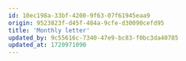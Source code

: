 ```yaml
---
id: 10ec198a-33bf-4200-9f63-07f61945eaa9
origin: 9523823f-d45f-484a-9cfe-d30090cefd95
title: 'Monthly letter'
updated_by: 9c55616c-7340-47e9-bc83-f0bc3da40785
updated_at: 1720971090
---
```

